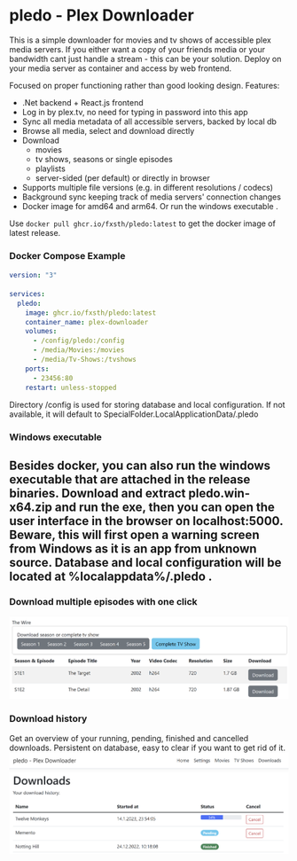 # pledo - Plex Downloader

This is a simple downloader for movies and tv shows of accessible plex media servers.
If you either want a copy of your friends media or your bandwidth cant just handle a stream - this can be your solution.
Deploy on your media server as container and access by web frontend.

Focused on proper functioning rather than good looking design. Features:
- .Net backend + React.js frontend 
- Log in by plex.tv, no need for typing in password into this app
- Sync all media metadata of all accessible servers, backed by local db
- Browse all media, select and download directly
- Download
  - movies
  - tv shows, seasons or single episodes
  - playlists
  - server-sided (per default) or directly in browser
- Supports multiple file versions (e.g. in different resolutions / codecs)
- Background sync keeping track of media servers' connection changes
- Docker image for amd64 and arm64. Or run the windows executable .

Use `docker pull ghcr.io/fxsth/pledo:latest` to get the docker image of latest release.

### Docker Compose Example
```yaml
version: "3"

services:
  pledo:
    image: ghcr.io/fxsth/pledo:latest
    container_name: plex-downloader
    volumes:
      - /config/pledo:/config
      - /media/Movies:/movies
      - /media/Tv-Shows:/tvshows
    ports:
      - 23456:80
    restart: unless-stopped
```
Directory /config is used for storing database and local configuration. If not available, it will default to SpecialFolder.LocalApplicationData/.pledo

### Windows executable
Besides docker, you can also run the windows executable that are attached in the release binaries.
Download and extract pledo.win-x64.zip and run the exe, then you can open the user interface in the browser on localhost:5000.
Beware, this will first open a warning screen from Windows as it is an app from unknown source.
Database and local configuration will be located at %localappdata%/.pledo .
---
### Download multiple episodes with one click
![TV shows screenshot](images/screenshot-tvshows.png)

### Download history
Get an overview of your running, pending, finished and cancelled downloads.
Persistent on database, easy to clear if you want to get rid of it. 
![Download screenshot](images/screenshot-downloads.png)
